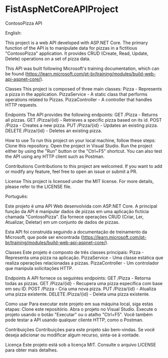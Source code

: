 # FistAspNetCoreAPIProject

ContosoPizza API

English:

This project is a web API developed with ASP.NET Core. The primary function of the API is to manipulate data for pizzas in a fictitious "ContosoPizza" application. 
It provides CRUD (Create, Read, Update, Delete) operations on a set of pizza data.

This API was built following Microsoft's training documentation, which can be found (https://learn.microsoft.com/pt-br/training/modules/build-web-api-aspnet-core/).

Classes
This project is composed of three main classes:
Pizza - Represents a pizza in the application.
PizzaService - A static class that performs operations related to Pizzas.
PizzaController - A controller that handles HTTP requests.

Endpoints
The API provides the following endpoints:
GET /Pizza - Returns all pizzas.
GET /Pizza/{id} - Retrieves a specific pizza based on its id.
POST /Pizza - Creates a new pizza.
PUT /Pizza/{id} - Updates an existing pizza.
DELETE /Pizza/{id} - Deletes an existing pizza.

How to use
To run this project on your local machine, follow these steps:
Clone this repository.
Open the project in Visual Studio.
Run the project either by using the "Run" button or the "Ctrl+F5" shortcut.
You can also test the API using any HTTP client such as Postman.

Contributions
Contributions to this project are welcomed. If you want to add or modify any feature, feel free to open an issue or submit a PR.

License
This project is licensed under the MIT license. For more details, please refer to the LICENSE file.


Português:

Este projeto é uma API Web desenvolvida com ASP.NET Core. A principal função da API é manipular dados de pizzas em uma aplicação fictícia chamada "ContosoPizza". 
Ela fornece operações CRUD (Criar, Ler, Atualizar, Deletar) em um conjunto de dados de pizzas.

Esta API foi construída seguindo a documentação de treinamento da Microsoft, que pode ser encontrada (https://learn.microsoft.com/pt-br/training/modules/build-web-api-aspnet-core/).

Classes
Este projeto é composto de três classes principais:
Pizza - Representa uma pizza na aplicação.
PizzaService - Uma classe estática que realiza operações relacionadas a pizzas.
PizzaController - Um controlador que manipula solicitações HTTP.

Endpoints
A API fornece os seguintes endpoints:
GET /Pizza - Retorna todas as pizzas.
GET /Pizza/{id} - Recupera uma pizza específica com base em seu ID.
POST /Pizza - Cria uma nova pizza.
PUT /Pizza/{id} - Atualiza uma pizza existente.
DELETE /Pizza/{id} - Deleta uma pizza existente.

Como usar
Para executar este projeto em sua máquina local, siga estas etapas:
Clone este repositório.
Abra o projeto no Visual Studio.
Execute o projeto usando o botão "Executar" ou o atalho "Ctrl+F5".
Você também pode testar a API usando qualquer cliente HTTP, como o Postman.

Contribuições
Contribuições para este projeto são bem-vindas. Se você deseja adicionar ou modificar algum recurso, sinta-se à vontade.

Licença
Este projeto está sob a licença MIT. Consulte o arquivo LICENSE para obter mais detalhes.
